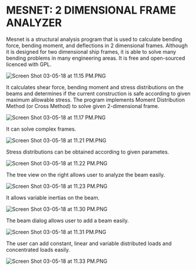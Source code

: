 # MESNET: 2 DIMENSIONAL FRAME ANALYZER #

Mesnet is a structural analysis program that is used to calculate bending force, bending moment, and deflections in 2 dimensional frames. Although it is designed for two dimensional ship frames, it is able to solve many bending problems in many engineering areas. It is free and open-sourced licenced with GPL.

![Screen Shot 03-05-18 at 11.15 PM.PNG](https://bitbucket.org/repo/pbr98r/images/2652855777-Screen%20Shot%2003-05-18%20at%2011.15%20PM.PNG)

It calculates shear force, bending moment and stress distributions on the beams and determines if the current construction is safe according to given maximum allowable stress. The program implements Moment Distribution Method (or Cross Method) to solve given 2-dimensional frame.

![Screen Shot 03-05-18 at 11.17 PM.PNG](https://bitbucket.org/repo/pbr98r/images/1961029323-Screen%20Shot%2003-05-18%20at%2011.17%20PM.PNG)

It can solve complex frames.

![Screen Shot 03-05-18 at 11.21 PM.PNG](https://bitbucket.org/repo/pbr98r/images/432485640-Screen%20Shot%2003-05-18%20at%2011.21%20PM.PNG)

Stress distributions can be obtained according to given parametes.

![Screen Shot 03-05-18 at 11.22 PM.PNG](https://bitbucket.org/repo/pbr98r/images/1891944494-Screen%20Shot%2003-05-18%20at%2011.22%20PM.PNG)

The tree view on the right allows user to analyze the beam easily.

![Screen Shot 03-05-18 at 11.23 PM.PNG](https://bitbucket.org/repo/pbr98r/images/167888251-Screen%20Shot%2003-05-18%20at%2011.23%20PM.PNG)

It allows variable inertias on the beam.

![Screen Shot 03-05-18 at 11.30 PM.PNG](https://bitbucket.org/repo/pbr98r/images/409951128-Screen%20Shot%2003-05-18%20at%2011.30%20PM.PNG)

The beam dialog allows user to add a beam easily.

![Screen Shot 03-05-18 at 11.31 PM.PNG](https://bitbucket.org/repo/pbr98r/images/1779078210-Screen%20Shot%2003-05-18%20at%2011.31%20PM.PNG)

The user can add constant, linear and variable distributed loads and concentrated loads easily.

![Screen Shot 03-05-18 at 11.33 PM.PNG](https://bitbucket.org/repo/pbr98r/images/2674969728-Screen%20Shot%2003-05-18%20at%2011.33%20PM.PNG)
